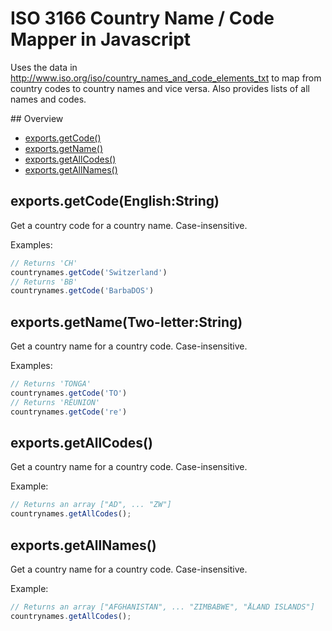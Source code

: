 # ISO 3166 Country Name / Code Mapper in Javascript

Uses the data in http://www.iso.org/iso/country_names_and_code_elements_txt to map from
country codes to country names and vice versa. Also provides lists of all names and codes.

## Overview

  - [exports.getCode()](#exportsgetcodeenglishstring)
  - [exports.getName()](#exportsgetnametwoletterstring)
  - [exports.getAllCodes()](#exportsgetallcodes)
  - [exports.getAllNames()](#exportsgetallnames)

## exports.getCode(English:String)

  Get a country code for a country name. Case-insensitive.

  Examples:

```js
// Returns 'CH'
countrynames.getCode('Switzerland')
// Returns 'BB'
countrynames.getCode('BarbaDOS')
```

## exports.getName(Two-letter:String)

  Get a country name for a country code. Case-insensitive.

  Examples:

```js
// Returns 'TONGA'
countrynames.getCode('TO')
// Returns 'RÉUNION'
countrynames.getCode('re')
```

## exports.getAllCodes()

  Get a country name for a country code. Case-insensitive.

  Example:

```js
// Returns an array ["AD", ... "ZW"]
countrynames.getAllCodes();
```

## exports.getAllNames()

  Get a country name for a country code. Case-insensitive.

  Example:

```js
// Returns an array ["AFGHANISTAN", ... "ZIMBABWE", "ÅLAND ISLANDS"]
countrynames.getAllCodes();
```


